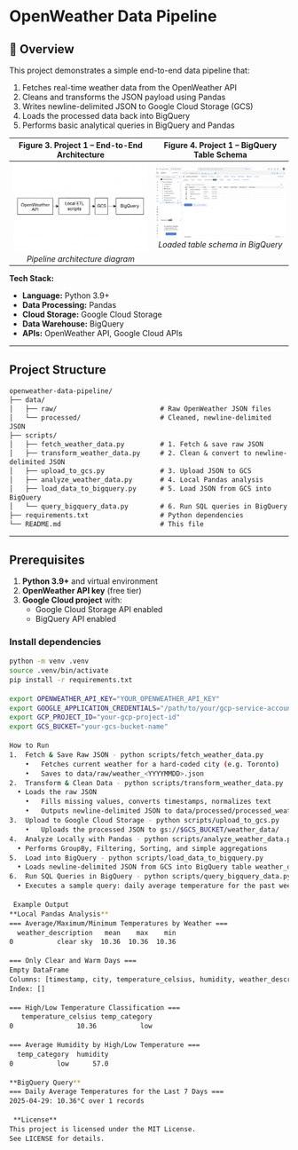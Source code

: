 # OpenWeather Data Pipeline

## 📖 Overview
This project demonstrates a simple end-to-end data pipeline that:

1. Fetches real-time weather data from the OpenWeather API  
2. Cleans and transforms the JSON payload using Pandas  
3. Writes newline-delimited JSON to Google Cloud Storage (GCS)  
4. Loads the processed data back into BigQuery  
5. Performs basic analytical queries in BigQuery and Pandas  

<!-- 2×2 이미지 그리드 -->
| Figure 3. Project 1 – End-to-End Architecture | Figure 4. Project 1 – BigQuery Table Schema |
|:--:|:--:|
| <img src="./images/project1_architecture.png" alt="Project 1 Architecture" width="400" /><br><em>Pipeline architecture diagram</em> | <img src="./images/project1_bq_schema.png" alt="Project 1 BQ Schema" width="400" /><br><em>Loaded table schema in BigQuery</em><br><br> |

**Tech Stack:**  
- **Language:** Python 3.9+  
- **Data Processing:** Pandas  
- **Cloud Storage:** Google Cloud Storage  
- **Data Warehouse:** BigQuery  
- **APIs:** OpenWeather API, Google Cloud APIs  

---

## Project Structure
```text
openweather-data-pipeline/
├── data/
│   ├── raw/                          # Raw OpenWeather JSON files
│   └── processed/                    # Cleaned, newline-delimited JSON
├── scripts/
│   ├── fetch_weather_data.py         # 1. Fetch & save raw JSON
│   ├── transform_weather_data.py     # 2. Clean & convert to newline-delimited JSON
│   ├── upload_to_gcs.py              # 3. Upload JSON to GCS
│   ├── analyze_weather_data.py       # 4. Local Pandas analysis
│   ├── load_data_to_bigquery.py      # 5. Load JSON from GCS into BigQuery
│   └── query_bigquery_data.py        # 6. Run SQL queries in BigQuery
├── requirements.txt                  # Python dependencies
└── README.md                         # This file
```
---

## Prerequisites

1. **Python 3.9+** and virtual environment  
2. **OpenWeather API key** (free tier)  
3. **Google Cloud project** with:
   - Google Cloud Storage API enabled  
   - BigQuery API enabled  

### Install dependencies

```bash
python -m venv .venv
source .venv/bin/activate
pip install -r requirements.txt

export OPENWEATHER_API_KEY="YOUR_OPENWEATHER_API_KEY"
export GOOGLE_APPLICATION_CREDENTIALS="/path/to/your/gcp-service-account-key.json"
export GCP_PROJECT_ID="your-gcp-project-id"
export GCS_BUCKET="your-gcs-bucket-name"

How to Run
1.	Fetch & Save Raw JSON - python scripts/fetch_weather_data.py
	•	Fetches current weather for a hard-coded city (e.g. Toronto)
	•	Saves to data/raw/weather_<YYYYMMDD>.json
2.	Transform & Clean Data - python scripts/transform_weather_data.py
  •	Loads the raw JSON
	•	Fills missing values, converts timestamps, normalizes text
	•	Outputs newline-delimited JSON to data/processed/processed_weather_<YYYYMMDD>_ld.json
3.	Upload to Google Cloud Storage - python scripts/upload_to_gcs.py
	•	Uploads the processed JSON to gs://$GCS_BUCKET/weather_data/
4.	Analyze Locally with Pandas - python scripts/analyze_weather_data.py
  •	Performs GroupBy, Filtering, Sorting, and simple aggregations
5.	Load into BigQuery - python scripts/load_data_to_bigquery.py
  •	Loads newline-delimited JSON from GCS into BigQuery table weather_data.weather_<YYYYMMDD>
6.	Run SQL Queries in BigQuery - python scripts/query_bigquery_data.py
  •	Executes a sample query: daily average temperature for the past week

 Example Output
**Local Pandas Analysis**
=== Average/Maximum/Minimum Temperatures by Weather ===
  weather_description   mean    max    min
0           clear sky  10.36  10.36  10.36

=== Only Clear and Warm Days ===
Empty DataFrame
Columns: [timestamp, city, temperature_celsius, humidity, weather_description]
Index: []

=== High/Low Temperature Classification ===
   temperature_celsius temp_category
0                10.36           low

=== Average Humidity by High/Low Temperature ===
  temp_category  humidity
0           low      57.0

**BigQuery Query**
=== Daily Average Temperatures for the Last 7 Days ===
2025-04-29: 10.36°C over 1 records

 **License**
This project is licensed under the MIT License.
See LICENSE for details.
